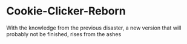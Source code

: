 # Cookie-Clicker-Reborn
With the knowledge from the previous disaster, a new version that will probably not be finished, rises from the ashes

